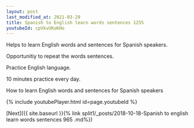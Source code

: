 ```yaml
---
layout: post
last_modified_at: 2021-03-29
title: Spanish to English learn words sentences 1255 
youtubeId: cpVkvUKoKHo
---
```

 
 
Helps to learn English words and sentences for Spanish speakers.

Opportunitiy to repeat the words sentences. 

Practice English language. 
 
10 minutes practice every day. 
 
How to learn English words and sentences for Spanish speakers 
 
{% include youtubePlayer.html id=page.youtubeId %}
 
 
[Next]({{ site.baseurl }}{% link  split1/_posts/2018-10-18-Spanish to english learn words sentences 965 .md%})
 
